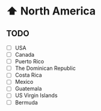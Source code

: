 # ⬆ North America

## TODO

* [ ] USA
* [ ] Canada
* [ ] Puerto Rico
* [ ] The Dominican Republic
* [ ] Costa Rica
* [ ] Mexico
* [ ] Guatemala
* [ ] US Virgin Islands
* [ ] Bermuda
